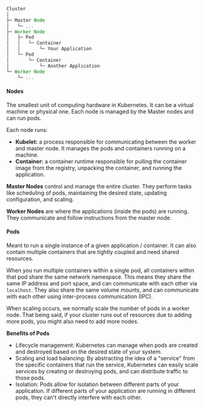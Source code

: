 ```js
Cluster
│
├─ Master Node
│   └─ ...
├─ Worker Node
│   ├─ Pod
│   │   └─ Container
│   │       └─ Your Application
│   └─ Pod
│       └─ Container
│           └─ Another Application
└─ Worker Node
    └─ ...
```

#### Nodes
The smallest unit of computing hardware in Kubernetes. It can be a virtual machine or physical one. Each node is managed by the Master nodes and can run pods.

Each node runs:
- **Kubelet:** a process responsible for communicating between the worker and master node. It manages the pods and containers running on a machine.
- **Container:** a container runtime responsible for pulling the container image from the registry, unpacking the container, and running the application.

**Master Nodes** control and manage the entire cluster. They perform tasks like scheduling of pods, maintaining the desired state, updating configuration, and scaling.

**Worker Nodes** are where the applications (inside the pods) are running. They communicate and follow instructions from the master node.

#### Pods
Meant to run a single instance of a given application / container. It can also contain multiple containers that are tightly coupled and need shared resources.

When you run multiple containers within a single pod, all containers within that pod share the same network namespace. This means they share the same IP address and port space, and can communicate with each other via `localhost`. They also share the same volume mounts, and can communicate with each other using inter-process communication (IPC).

When scaling occurs, we normally scale the number of pods in a worker node. That being said, if your cluster runs out of resources due to adding more pods, you might also need to add more nodes.

**Benefits of Pods**
- Lifecycle management: Kubernetes can manage when pods are created and destroyed based on the desired state of your system.
- Scaling and load balancing: By abstracting the idea of a "service" from the specific containers that run the service, Kubernetes can easily scale services by creating or destroying pods, and can distribute traffic to those pods.
- Isolation: Pods allow for isolation between different parts of your application. If different parts of your application are running in different pods, they can't directly interfere with each other.